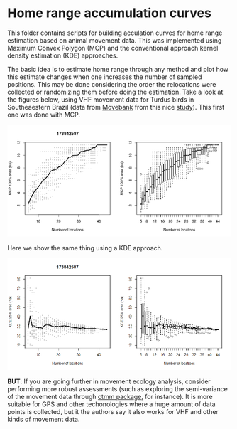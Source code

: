 # Home range accumulation curves

This folder contains scripts for building acculation curves for home range estimation 
based on animal movement data. This was implemented using Maximum Convex Polygon (MCP) 
and the conventional approach kernel density estimation (KDE) approaches.

The basic idea is to estimate home range through any method and plot how this estimate changes when one
increases the number of sampled positions. This may be done considering the order the relocations were
collected or randomizing them before doing the estimation. Take a look at the figures below, using VHF
movement data for Turdus birds in Southeaestern Brazil (data from [Movebank](https://www.movebank.org/) from this nice [study](http://journals.plos.org/plosone/article?id=10.1371/journal.pone.0156688)). This first one was done with MCP.

![accumulation curves MCP](https://github.com/bniebuhr/movecology/blob/master/home_range_accumulation_curves/accumulation_curves.png)

Here we show the same thing using a KDE approach.

![accumulation curves KDE](https://github.com/bniebuhr/movecology/blob/master/home_range_accumulation_curves/kde_accumulation_curves.png)

**BUT**: If you are going further in movement ecology analysis, consider performing more robust assessments 
(such as exploring the semi-variance of the movement data through [ctmm package](https://github.com/ctmm-initiative/ctmm), for instance). It is more suitable for GPS and other techonologies where a huge amount of data points is collected, but it the authors say it also works for VHF and other kinds of movement data.
